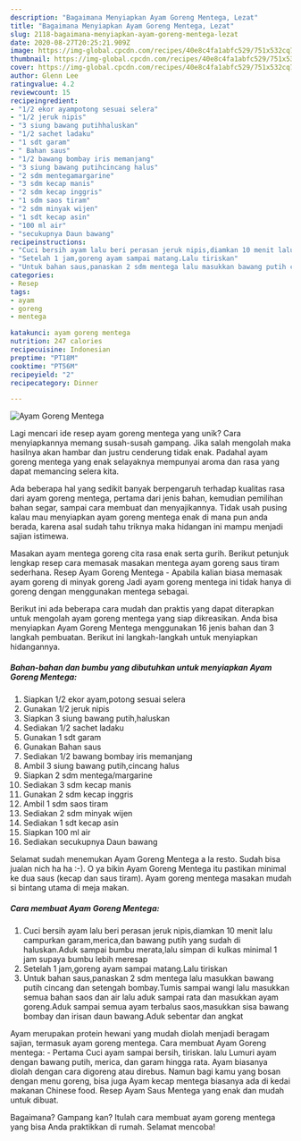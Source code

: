 ```yaml
---
description: "Bagaimana Menyiapkan Ayam Goreng Mentega, Lezat"
title: "Bagaimana Menyiapkan Ayam Goreng Mentega, Lezat"
slug: 2118-bagaimana-menyiapkan-ayam-goreng-mentega-lezat
date: 2020-08-27T20:25:21.909Z
image: https://img-global.cpcdn.com/recipes/40e8c4fa1abfc529/751x532cq70/ayam-goreng-mentega-foto-resep-utama.jpg
thumbnail: https://img-global.cpcdn.com/recipes/40e8c4fa1abfc529/751x532cq70/ayam-goreng-mentega-foto-resep-utama.jpg
cover: https://img-global.cpcdn.com/recipes/40e8c4fa1abfc529/751x532cq70/ayam-goreng-mentega-foto-resep-utama.jpg
author: Glenn Lee
ratingvalue: 4.2
reviewcount: 15
recipeingredient:
- "1/2 ekor ayampotong sesuai selera"
- "1/2 jeruk nipis"
- "3 siung bawang putihhaluskan"
- "1/2 sachet ladaku"
- "1 sdt garam"
- " Bahan saus"
- "1/2 bawang bombay iris memanjang"
- "3 siung bawang putihcincang halus"
- "2 sdm mentegamargarine"
- "3 sdm kecap manis"
- "2 sdm kecap inggris"
- "1 sdm saos tiram"
- "2 sdm minyak wijen"
- "1 sdt kecap asin"
- "100 ml air"
- "secukupnya Daun bawang"
recipeinstructions:
- "Cuci bersih ayam lalu beri perasan jeruk nipis,diamkan 10 menit lalu campurkan garam,merica,dan bawang putih yang sudah di haluskan.Aduk sampai bumbu merata,lalu simpan di kulkas minimal 1 jam supaya bumbu lebih meresap"
- "Setelah 1 jam,goreng ayam sampai matang.Lalu tiriskan"
- "Untuk bahan saus,panaskan 2 sdm mentega lalu masukkan bawang putih cincang dan setengah bombay.Tumis sampai wangi lalu masukkan semua bahan saos dan air lalu aduk sampai rata dan masukkan ayam goreng.Aduk sampai semua ayam terbalus saos,masukkan sisa bawang bombay dan irisan daun bawang.Aduk sebentar dan angkat"
categories:
- Resep
tags:
- ayam
- goreng
- mentega

katakunci: ayam goreng mentega 
nutrition: 247 calories
recipecuisine: Indonesian
preptime: "PT18M"
cooktime: "PT56M"
recipeyield: "2"
recipecategory: Dinner

---
```



![Ayam Goreng Mentega](https://img-global.cpcdn.com/recipes/40e8c4fa1abfc529/751x532cq70/ayam-goreng-mentega-foto-resep-utama.jpg)

Lagi mencari ide resep ayam goreng mentega yang unik? Cara menyiapkannya memang susah-susah gampang. Jika salah mengolah maka hasilnya akan hambar dan justru cenderung tidak enak. Padahal ayam goreng mentega yang enak selayaknya mempunyai aroma dan rasa yang dapat memancing selera kita.

Ada beberapa hal yang sedikit banyak berpengaruh terhadap kualitas rasa dari ayam goreng mentega, pertama dari jenis bahan, kemudian pemilihan bahan segar, sampai cara membuat dan menyajikannya. Tidak usah pusing kalau mau menyiapkan ayam goreng mentega enak di mana pun anda berada, karena asal sudah tahu triknya maka hidangan ini mampu menjadi sajian istimewa.

Masakan ayam mentega goreng cita rasa enak serta gurih. Berikut petunjuk lengkap resep cara memasak masakan mentega ayam goreng saus tiram sederhana. Resep Ayam Goreng Mentega - Apabila kalian biasa memasak ayam goreng di minyak goreng Jadi ayam goreng mentega ini tidak hanya di goreng dengan menggunakan mentega sebagai.


Berikut ini ada beberapa cara mudah dan praktis yang dapat diterapkan untuk mengolah ayam goreng mentega yang siap dikreasikan. Anda bisa menyiapkan Ayam Goreng Mentega menggunakan 16 jenis bahan dan 3 langkah pembuatan. Berikut ini langkah-langkah untuk menyiapkan hidangannya.

<!--inarticleads1-->

##### Bahan-bahan dan bumbu yang dibutuhkan untuk menyiapkan Ayam Goreng Mentega:

1. Siapkan 1/2 ekor ayam,potong sesuai selera
1. Gunakan 1/2 jeruk nipis
1. Siapkan 3 siung bawang putih,haluskan
1. Sediakan 1/2 sachet ladaku
1. Gunakan 1 sdt garam
1. Gunakan  Bahan saus
1. Sediakan 1/2 bawang bombay iris memanjang
1. Ambil 3 siung bawang putih,cincang halus
1. Siapkan 2 sdm mentega/margarine
1. Sediakan 3 sdm kecap manis
1. Gunakan 2 sdm kecap inggris
1. Ambil 1 sdm saos tiram
1. Sediakan 2 sdm minyak wijen
1. Sediakan 1 sdt kecap asin
1. Siapkan 100 ml air
1. Sediakan secukupnya Daun bawang


Selamat sudah menemukan Ayam Goreng Mentega a la resto. Sudah bisa jualan nich ha ha :-). O ya bikin Ayam Goreng Mentega itu pastikan minimal ke dua saus (kecap dan saus tiram). Ayam goreng mentega masakan mudah si bintang utama di meja makan. 

<!--inarticleads2-->

##### Cara membuat Ayam Goreng Mentega:

1. Cuci bersih ayam lalu beri perasan jeruk nipis,diamkan 10 menit lalu campurkan garam,merica,dan bawang putih yang sudah di haluskan.Aduk sampai bumbu merata,lalu simpan di kulkas minimal 1 jam supaya bumbu lebih meresap
1. Setelah 1 jam,goreng ayam sampai matang.Lalu tiriskan
1. Untuk bahan saus,panaskan 2 sdm mentega lalu masukkan bawang putih cincang dan setengah bombay.Tumis sampai wangi lalu masukkan semua bahan saos dan air lalu aduk sampai rata dan masukkan ayam goreng.Aduk sampai semua ayam terbalus saos,masukkan sisa bawang bombay dan irisan daun bawang.Aduk sebentar dan angkat


Ayam merupakan protein hewani yang mudah diolah menjadi beragam sajian, termasuk ayam goreng mentega. Cara membuat Ayam Goreng mentega: - Pertama Cuci ayam sampai bersih, tiriskan. lalu Lumuri ayam dengan bawang putih, merica, dan garam hingga rata. Ayam biasanya diolah dengan cara digoreng atau direbus. Namun bagi kamu yang bosan dengan menu goreng, bisa juga Ayam kecap mentega biasanya ada di kedai makanan Chinese food. Resep Ayam Saus Mentega yang enak dan mudah untuk dibuat. 

Bagaimana? Gampang kan? Itulah cara membuat ayam goreng mentega yang bisa Anda praktikkan di rumah. Selamat mencoba!
